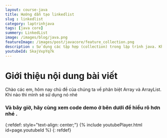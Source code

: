 ```yaml
---
layout: course-java
title: Hướng dẫn tạo linkedlist
slug : linkedlist
category: laptrinhjava
tags: [java core]
summery: LinkedList
image: /images/blog/java.png
featureImage: /images/post/javacore/feature_collection.png
description : Sử dụng các tập hợp (collection) trong lập trình java. Khái niệm collection trong học lập trình java. Sử dụng và hiểu các tập hợp như List , Vector , Set , Queue, Dequee, Map. Phân biệt khi nào dùng tập hợp nào là phù hợp trong java cơ bản.
youtubeId: SkajVxpYq7k
---
```


# **Giới thiệu nội dung bài viết**

Chào các em, hôm nay chủ đề của chúng ta về phân biệt Array và ArrayList. Khi nào thì mình sẽ sử dụng nó nhé


### Và bây giờ, hãy cùng xem code demo ở bên dưới để hiểu rõ hơn nhé .

{:refdef: style="text-align: center;"}
{% include youtubePlayer.html id=page.youtubeId %}
{: refdef}
